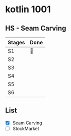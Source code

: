 # kotlin 1001

## HS - Seam Carving 
Stages | Done
-------|------
S1 | :grapes:
S2 |
S3 |
S4 |
S5 |
S6 |


## List

- [x] Seam Carving 
- [ ] StockMarket